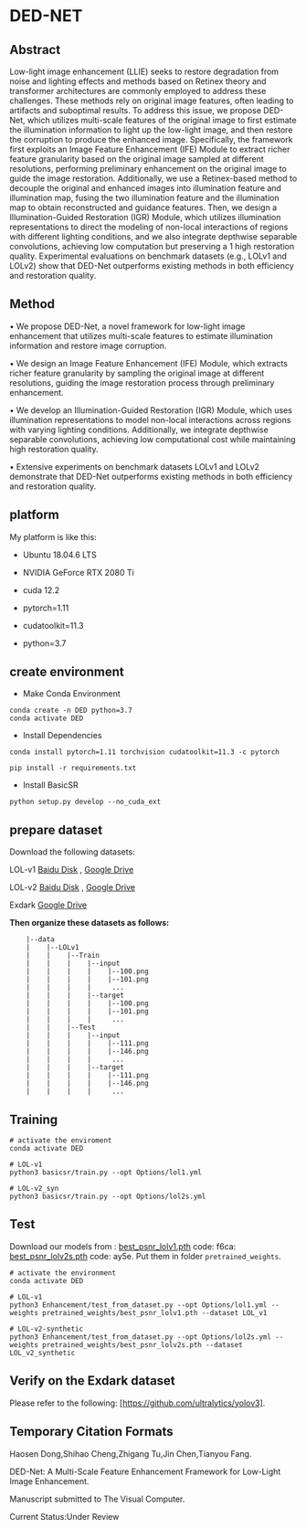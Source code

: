 # DED-NET

## Abstract

Low-light image enhancement (LLIE) seeks to restore degradation from noise and lighting effects and methods based on Retinex theory and transformer architectures are commonly employed to address these challenges. These methods rely on original image features, often leading to artifacts and suboptimal results. To address this issue, we propose DED-Net, which utilizes multi-scale features of the original image to first estimate the illumination information to light up the low-light image, and then restore the corruption to produce the enhanced image. Specifically, the framework first exploits an Image Feature Enhancement (IFE) Module to extract richer feature granularity based on the original image sampled at different resolutions, performing preliminary enhancement on the original image to guide the image restoration. Additionally, we use a Retinex-based method to decouple the original and enhanced images into illumination feature and illumination map, fusing the two illumination feature and the illumination map to obtain reconstructed and guidance features. Then, we design a Illumination-Guided Restoration (IGR) Module, which utilizes illumination representations to direct the modeling of non-local interactions of regions with different lighting conditions, and we also integrate depthwise separable convolutions, achieving low computation but preserving a 1 high restoration quality. Experimental evaluations on benchmark datasets (e.g., LOLv1 and LOLv2) show that DED-Net outperforms existing methods in both efficiency and restoration quality. 

## Method

• We propose DED-Net, a novel framework for low-light image enhancement that utilizes multi-scale features to estimate illumination information and restore image corruption. 

• We design an Image Feature Enhancement (IFE) Module, which extracts richer feature granularity by sampling the original image at different resolutions, guiding the image restoration process through preliminary enhancement. 



• We develop an Illumination-Guided Restoration (IGR) Module, which uses illumination representations to model non-local interactions across regions with varying lighting conditions. Additionally, we integrate depthwise separable convolutions, achieving low computational cost while maintaining high restoration quality.



 • Extensive experiments on benchmark datasets LOLv1 and LOLv2 demonstrate that DED-Net outperforms  existing methods in both efficiency and restoration quality.



## platform

My platform is like this: 

* Ubuntu 18.04.6 LTS

* NVIDIA GeForce RTX 2080 Ti

* cuda 12.2

* pytorch=1.11

* cudatoolkit=11.3

* python=3.7

  

## create environment

- Make Conda Environment

```
conda create -n DED python=3.7
conda activate DED
```



- Install Dependencies

```
conda install pytorch=1.11 torchvision cudatoolkit=11.3 -c pytorch

pip install -r requirements.txt
```



- Install BasicSR

```
python setup.py develop --no_cuda_ext
```



## prepare dataset

Download the following datasets:

LOL-v1 [Baidu Disk](https://pan.baidu.com/s/1ZAC9TWR-YeuLIkWs3L7z4g?pwd=cyh2) , [Google Drive](https://drive.google.com/file/d/1L-kqSQyrmMueBh_ziWoPFhfsAh50h20H/view?usp=sharing)

LOL-v2 [Baidu Disk](https://pan.baidu.com/s/1X4HykuVL_1WyB3LWJJhBQg?pwd=cyh2) , [Google Drive](https://drive.google.com/file/d/1Ou9EljYZW8o5dbDCf9R34FS8Pd8kEp2U/view?usp=sharing)

Exdark [Google Drive](https://drive.google.com/file/d/1BHmPgu8EsHoFDDkMGLVoXIlCth2dW6Yx/view?usp=sharing)

**Then organize these datasets as follows:**

```
    |--data   
    |    |--LOLv1
    |    |    |--Train
    |    |    |    |--input
    |    |    |    |    |--100.png
    |    |    |    |    |--101.png
    |    |    |    |     ...
    |    |    |    |--target
    |    |    |    |    |--100.png
    |    |    |    |    |--101.png
    |    |    |    |     ...
    |    |    |--Test
    |    |    |    |--input
    |    |    |    |    |--111.png
    |    |    |    |    |--146.png
    |    |    |    |     ...
    |    |    |    |--target
    |    |    |    |    |--111.png
    |    |    |    |    |--146.png
    |    |    |    |     ...
```

## Training

```
# activate the enviroment
conda activate DED
```

```
# LOL-v1
python3 basicsr/train.py --opt Options/lol1.yml
```

```
# LOL-v2_syn
python3 basicsr/train.py --opt Options/lol2s.yml
```

## Test

Download our models from : [best_psnr_lolv1.pth](https://pan.baidu.com/s/1_GZOR7GH-pgWvD7ZtxMt6w?pwd=f6ca) code: f6ca: [best_psnr_lolv2s.pth](https://pan.baidu.com/s/16wFG_T_AN55vbn3nYHQ87w?pwd=ay5e) code: ay5e. Put them in folder `pretrained_weights`.

```
# activate the environment
conda activate DED

# LOL-v1
python3 Enhancement/test_from_dataset.py --opt Options/lol1.yml --weights pretrained_weights/best_psnr_lolv1.pth --dataset LOL_v1

# LOL-v2-synthetic
python3 Enhancement/test_from_dataset.py --opt Options/lol2s.yml --weights pretrained_weights/best_psnr_lolv2s.pth --dataset LOL_v2_synthetic
```

## Verify on the Exdark dataset

Please refer to the following: [https://github.com/ultralytics/yolov3].

## Temporary Citation Formats

Haosen Dong,Shihao Cheng,Zhigang Tu,Jin Chen,Tianyou Fang.

DED-Net: A Multi-Scale Feature Enhancement Framework for Low-Light Image Enhancement.

Manuscript submitted to The Visual Computer.

Current Status:Under Review
